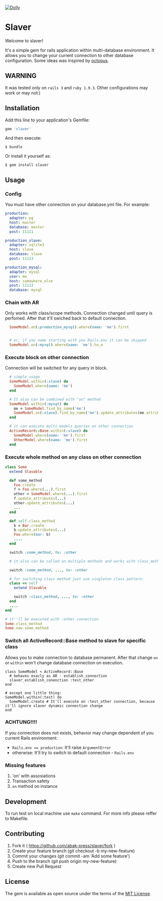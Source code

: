 [![Dolly](http://dolly.railsc.ru/badges/abak-press/slaver/master)](http://dolly.railsc.ru/projects/129/builds/latest/?ref=master)

# Slaver

Welcome to slaver!

It's a simple gem for rails application within multi-database environment.
It allows you to change your current connection to other database configuration.
Some ideas was inspired by [octopus](https://github.com/tchandy/octopus).

## WARNING

It was tested only on `rails 3` and `ruby 1.9.3`. Other configurations may work or may not:)

## Installation

Add this line to your application's Gemfile:

```ruby
gem 'slaver'
```

And then execute:

    $ bundle

Or install it yourself as:

    $ gem install slaver

## Usage

### Config
You must have other connection on your database.yml file. For example:

```yml
production:
  adapter: pg
  host: master
  database: master
  post: 11111

production_slave:
  adapter: sqlite3
  host: slave
  database: slave
  post: 11113

production_mysql:
  adapter: mysql
  user: me
  host: somewhere_else
  post: 11112
  database: mysql
```

### Chain with AR

Only works with class/scope methods. Connection changed until query is perfomed. After that it'll swiched back to default connection.

```ruby
  SomeModel.on(:production_mysql).where(name: 'me').first


  # or, if you name starting with you Rails.env it can be skipped
  SomeModel.on(:mysql).where(name: 'me').to_a
```

### Execute block on other connection

Connection will be switched for any query in block.

```ruby
  # simple usage
  SomeModel.within(:slave) do
    SomeModel.where(name: 'me')
  end

  # It also can be combined with "on" method
  SomeModel.within(:mysql) do
    me = SomeModel.find_by_name('me')
    SomeModel.on(:slave).find_by_name('me').update_attributes(me.attributes)
  end

  # it can execute multi-models queries on other connection
  ActiveRecord::Base.within(:slave) do
    SomeModel.where(name: 'me').first
    OtherModel.where(name: 'me').first
  end
```

### Execute whole method on any class on other connection
```ruby
class Some
  extend Slavable

  def some_method
    Foo.create
    f = Foo.where(...).first
    other = SomeModel.where(...).first
    f.update_attributes(...)
    other.update_attributes(...)
    ...
  end

  def self.class_method
    b = Bar.create
    b.update_attributes(...)
    Foo.where(bar: b)
    ....
  end

  switch :some_method, to: :other

  # it also can be called on multiple methods and works with class_methods

  switch :some_method, ..., to: :other

  # for switching class method just use singleton class pattern:
  class << self
    extend Slavable

    switch :class_method, ..., to: :other
  end
  ....
end

# it''ll be executed with :other connection
Some.class_method
Some.new.some_method
```

### Switch all ActiveRecord::Base method to slave for specific class
Allows you to make connection to database permanent. After that change `on` or `within` won't change database connection on execution.
```
class SomeModel < ActiveRecord::Base
  # behaves exacly as AR - establish_connection
  slaver_establish_conenction :test_other
end

# except one little thing:
SomeModel.within(:test) do
  SomeModel.create # It'll execute on :test_other connection, because it'll ignore slaver dynamic connection change
end

```

### ACHTUNG!!!!

If you connection does not exists, behavior may change dependent of you current Rails environment:
 - `Rails.env == production`: It'll raise `ArgumentError`
 - otherwise: It'll try to switch to default connection - `Rails.env`

### Missing features

1. 'on' with assosiations
2. Transaction safety
3. `on` method on instance

## Development

To run test on local machine use `make` command. For more info please reffer to Makefile.

## Contributing

1. Fork it ( https://github.com/abak-press/slaver/fork )
2. Create your feature branch (git checkout -b my-new-feature)
3. Commit your changes (git commit -am 'Add some feature')
4. Push to the branch (git push origin my-new-feature)
5. Create new Pull Request



## License

The gem is available as open source under the terms of the [MIT License](http://opensource.org/licenses/MIT).

